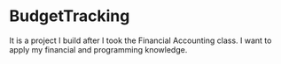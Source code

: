 # BudgetTracking
It is a project I build after I took the Financial Accounting class. I want to apply my financial and programming knowledge.
